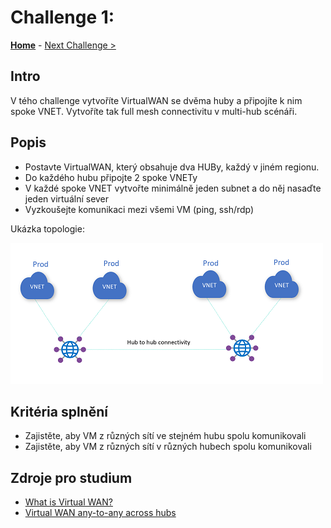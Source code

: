 # Challenge 1: 

**[Home](../README.md)** - [Next Challenge >](./02_branch_connectivity.md)

## Intro

V tého challenge vytvoříte VirtualWAN se dvěma huby a připojíte k nim spoke VNET. Vytvoříte tak full mesh connectivitu v multi-hub scénáři.

## Popis 

*   Postavte VirtualWAN, který obsahuje dva HUBy, každý v jiném regionu.
*   Do každého hubu připojte 2 spoke VNETy
*   V každé spoke VNET vytvořte minimálně jeden subnet a do něj nasaďte jeden virtuální sever
*   Vyzkoušejte komunikaci mezi všemi VM (ping, ssh/rdp)

Ukázka topologie:

![topology](../images/vwan01.png)

## Kritéria splnění

- Zajistěte, aby VM z různých sítí ve stejném hubu spolu komunikovali
- Zajistěte, aby VM z různých sítí v různých hubech spolu komunikovali

## Zdroje pro studium

- [What is Virtual WAN?](https://learn.microsoft.com/en-us/azure/virtual-wan/virtual-wan-about)
- [Virtual WAN any-to-any across hubs](https://docs.microsoft.com/azure/virtual-wan/scenario-any-to-any)